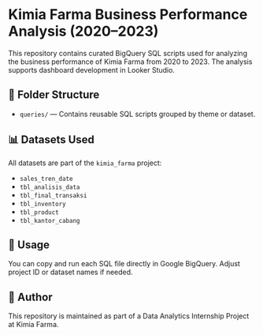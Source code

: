 # Kimia Farma Business Performance Analysis (2020–2023)

This repository contains curated BigQuery SQL scripts used for analyzing the business performance of Kimia Farma from 2020 to 2023. The analysis supports dashboard development in Looker Studio.

## 📂 Folder Structure

- `queries/` — Contains reusable SQL scripts grouped by theme or dataset.

## 📊 Datasets Used

All datasets are part of the `kimia_farma` project:
- `sales_tren_date`
- `tbl_analisis_data`
- `tbl_final_transaksi`
- `tbl_inventory`
- `tbl_product`
- `tbl_kantor_cabang`

## 🚀 Usage

You can copy and run each SQL file directly in Google BigQuery. Adjust project ID or dataset names if needed.

## 🧠 Author

This repository is maintained as part of a Data Analytics Internship Project at Kimia Farma.
